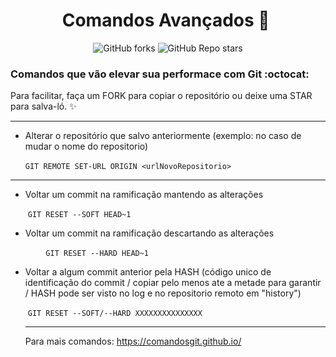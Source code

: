 # <div align="center"> Comandos Avançados  :memo: ​ </div>

<div align="center"> <img alt="GitHub forks" src="https://img.shields.io/github/forks/tayhsn/git-advanced?logoColor=red&style=social"> <img alt="GitHub Repo stars" src="https://img.shields.io/github/stars/tayhsn/git-advanced?logoColor=orange&style=social"> </div>

### Comandos que vão elevar sua performace com Git :octocat:

Para facilitar, faça um FORK para copiar o repositório ou deixe uma STAR para salva-ló. :sparkles:

<hr>

* Alterar o repositório que salvo anteriormente (exemplo: no caso de mudar o nome do repositorio) 

  ​		```	GIT REMOTE SET-URL ORIGIN <urlNovoRepositorio> ```
 
<hr>

* Voltar um commit na ramificação mantendo as alterações

  ​		```	GIT RESET --SOFT HEAD~1 ``` 


* Voltar um commit na ramificação descartando as alterações 

  ​		```		GIT RESET --HARD HEAD~1 ```


* Voltar a algum commit anterior pela HASH (código unico de identificação do commit / copiar pelo menos ate a metade para garantir / HASH pode ser visto no log e no repositorio remoto em "history") 

  ​		```	GIT RESET --SOFT/--HARD XXXXXXXXXXXXXXX ```
  
  <hr>
  
  Para mais comandos: https://comandosgit.github.io/

